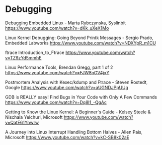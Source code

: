 # Debugging

Debugging Embedded Linux - Marta Rybczynska, Syslinbit 
https://www.youtube.com/watch?v=dKk_uXeX1Mo

 Linux Kernel Debugging: Going Beyond Printk Messages - Sergio Prado, Embedded Labworks 
https://www.youtube.com/watch?v=NDXYpR_m1CU


ftrace
Introduction_to_Ftrace
https://www.youtube.com/watch?v=TZ6zYd5mmhE


Linux Performance Tools, Brendan Gregg, part 1 of 2 
https://www.youtube.com/watch?v=FJW8nGV4jxY

 Postmortem Analysis with Kexec/kdump and Ftrace - Steven Rostedt, Google 
https://www.youtube.com/watch?v=aUGNDJPpUUg


 GDB is REALLY easy! Find Bugs in Your Code with Only A Few Commands 
 https://www.youtube.com/watch?v=Dq8l1_-QgAc

 Getting to Know the Linux Kernel: A Beginner's Guide - Kelsey Steele & Nischala Yelchuri, Microsoft 
 https://www.youtube.com/watch?v=QatE61Ynwrw

 A Journey into Linux Interrupt Handling Bottom Halves - Allen Pais, Microsoft 
 https://www.youtube.com/watch?v=kC-SB8k02aE